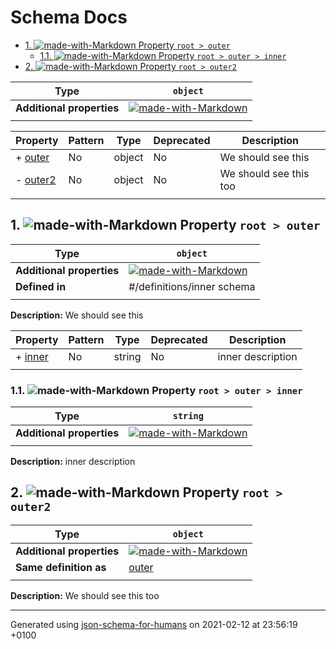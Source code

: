 # Schema Docs

- [1. ![made-with-Markdown](https://img.shields.io/badge/Required-blue) Property `root > outer`](#outer)
  - [1.1. ![made-with-Markdown](https://img.shields.io/badge/Required-blue) Property `root > outer > inner`](#outer_inner)
- [2. ![made-with-Markdown](https://img.shields.io/badge/Optional-yellow) Property `root > outer2`](#outer2)

| Type | `object` |
| ---- | --- |
| **Additional properties** |[![made-with-Markdown](https://img.shields.io/badge/Not%20allowed-red)](# "Additional Properties not allowed.")|
|  |  |

| Property | Pattern | Type | Deprecated | Description |
| -------- | ------- | ---- | ---------- | ----------- |
|+  [outer](#outer)|No|object|No|We should see this|
|-  [outer2](#outer2)|No|object|No|We should see this too|
|  |  |  |  |  |

## <a name="outer"></a>1. ![made-with-Markdown](https://img.shields.io/badge/Required-blue) Property `root > outer`

| Type | `object` |
| ---- | --- |
| **Additional properties** |[![made-with-Markdown](https://img.shields.io/badge/Any%20type-allowed-green)](# "Additional Properties of any type are allowed.")|
| **Defined in** | #/definitions/inner schema |
|  |  |

**Description:** We should see this

| Property | Pattern | Type | Deprecated | Description |
| -------- | ------- | ---- | ---------- | ----------- |
|+  [inner](#outer_inner)|No|string|No|inner description|
|  |  |  |  |  |

### <a name="outer_inner"></a>1.1. ![made-with-Markdown](https://img.shields.io/badge/Required-blue) Property `root > outer > inner`

| Type | `string` |
| ---- | --- |
| **Additional properties** |[![made-with-Markdown](https://img.shields.io/badge/Any%20type-allowed-green)](# "Additional Properties of any type are allowed.")|
|  |  |

**Description:** inner description

## <a name="outer2"></a>2. ![made-with-Markdown](https://img.shields.io/badge/Optional-yellow) Property `root > outer2`

| Type | `object` |
| ---- | --- |
| **Additional properties** |[![made-with-Markdown](https://img.shields.io/badge/Any%20type-allowed-green)](# "Additional Properties of any type are allowed.")|
| **Same definition as** | [outer](#outer) |
|  |  |

**Description:** We should see this too

----------------------------------------------------------------------------------------------------------------------------
Generated using [json-schema-for-humans](https://github.com/coveooss/json-schema-for-humans) on 2021-02-12 at 23:56:19 +0100